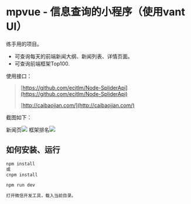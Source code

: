 # mpvue - 信息查询的小程序（使用vant UI）

练手用的项目。

- 可查询每天的前端新闻大纲、新闻列表、详情页面。
- 可查询前端框架Top100.

使用接口：

> [https://github.com/ecitlm/Node-SpliderApi](https://github.com/ecitlm/Node-SpliderApi)
>
> [http://caibaojian.com/](http://caibaojian.com/)

截图如下：

新闻页![](https://mardown-pic-1252666898.coscd.myqcloud.com/github/2018-12-mpvue-demo/index.gif)
框架排名![](https://mardown-pic-1252666898.coscd.myqcloud.com/github/2018-12-mpvue-demo/frame.gif)

## 如何安装、运行

``` bash
npm install  
或
cnpm install

npm run dev

打开微信开发工具，载入当前目录。
```
